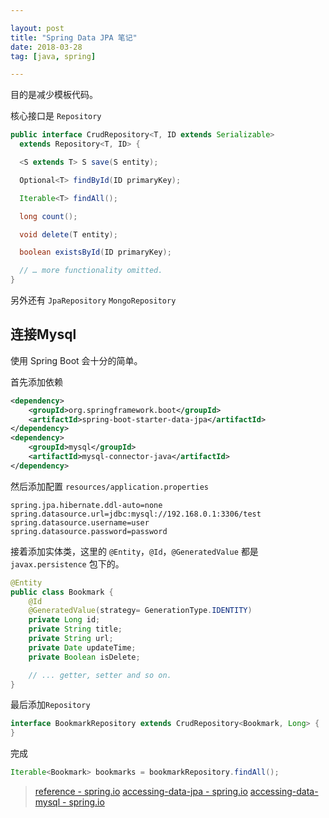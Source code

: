 ```yaml
---

layout: post
title: "Spring Data JPA 笔记"
date: 2018-03-28
tag: [java, spring]

---
```



目的是减少模板代码。

核心接口是 `Repository`

```java
public interface CrudRepository<T, ID extends Serializable>
  extends Repository<T, ID> {

  <S extends T> S save(S entity);      

  Optional<T> findById(ID primaryKey); 

  Iterable<T> findAll();               

  long count();                        

  void delete(T entity);               

  boolean existsById(ID primaryKey);   

  // … more functionality omitted.
}
```


另外还有 `JpaRepository` `MongoRepository`


## 连接Mysql
使用 Spring Boot 会十分的简单。

首先添加依赖
```xml
<dependency>
    <groupId>org.springframework.boot</groupId>
    <artifactId>spring-boot-starter-data-jpa</artifactId>
</dependency>
<dependency>
    <groupId>mysql</groupId>
    <artifactId>mysql-connector-java</artifactId>
</dependency>
```
然后添加配置 `resources/application.properties`
```properties
spring.jpa.hibernate.ddl-auto=none
spring.datasource.url=jdbc:mysql://192.168.0.1:3306/test
spring.datasource.username=user
spring.datasource.password=password
```

接着添加实体类，这里的 `@Entity`，`@Id`，`@GeneratedValue` 都是 `javax.persistence` 包下的。
```java
@Entity
public class Bookmark {
    @Id
    @GeneratedValue(strategy= GenerationType.IDENTITY)
    private Long id;
    private String title;
    private String url;
    private Date updateTime;
    private Boolean isDelete;

    // ... getter, setter and so on.
}
```
最后添加`Repository`
```java
interface BookmarkRepository extends CrudRepository<Bookmark, Long> {
}
```
完成
```java
Iterable<Bookmark> bookmarks = bookmarkRepository.findAll();
```

> [reference - spring.io](https://docs.spring.io/spring-data/jpa/docs/current/reference/html/)
> [accessing-data-jpa - spring.io](https://spring.io/guides/gs/accessing-data-jpa/)
> [accessing-data-mysql - spring.io](https://spring.io/guides/gs/accessing-data-mysql/)